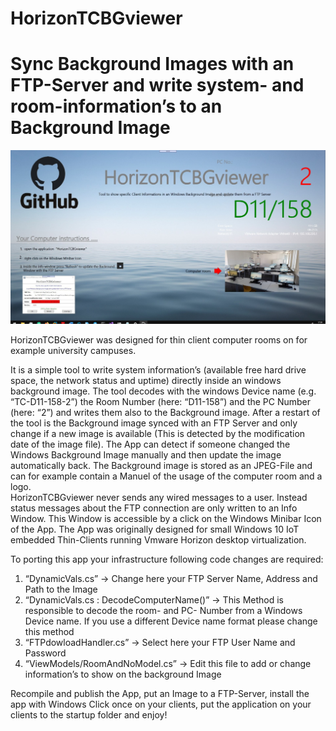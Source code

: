 # HorizonTCBGviewer
# Sync Background Images with an FTP-Server and write system- and room-information’s to an Background Image 

![Alt text](DemoDesktopt.jpg?raw=true "Demo Sreen Shoot")

HorizonTCBGviewer was designed for thin client computer rooms on for example university campuses. 

It is a simple tool to write system information’s (available free hard drive space, the network status and uptime) directly inside an windows background image. The tool decodes with the windows Device name (e.g. “TC-D11-158-2”) the Room Number (here: “D11-158”) and the PC Number (here: “2”) and writes them also to the Background image. 
After a restart of the tool is the Background image synced with an FTP Server and only change if a new image is available (This is detected by the modification date of the image file).  The App can detect if someone changed the Windows Background Image manually and then update the image automatically back. The Background image is stored as an JPEG-File and can for example contain a Manuel of the usage of the computer room and a logo.   
HorizonTCBGviewer never sends any wired messages to a user. Instead status messages about the FTP connection are only written to an Info Window. This Window is accessible by a click on the Windows Minibar Icon of the App.
The App was originally designed for small Windows 10 IoT embedded Thin-Clients running Vmware Horizon desktop virtualization. 

To porting this app your infrastructure following code changes are required: 
1.	“DynamicVals.cs” -> Change here your FTP Server Name, Address and Path to the Image
2.	 “DynamicVals.cs : DecodeComputerName()” -> This Method is responsible to decode the room- and PC- Number from a Windows Device name. If you use a different Device name format please change this method    
3.	“FTPdowloadHandler.cs” -> Select here your FTP User Name and Password 
4.	“ViewModels/RoomAndNoModel.cs” -> Edit this file to add or change information’s to show on the background Image

Recompile and publish the App, put an Image to a FTP-Server, install the app with Windows Click once on your clients, put the application on your clients to the startup folder and enjoy!   
